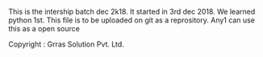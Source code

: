 This is the intership batch dec 2k18.
It started in 3rd dec 2018.
We learned python 1st.
This file is to be uploaded on git as a reprository.
Any1 can use this as a open source

Copyright : Grras Solution Pvt. Ltd.
